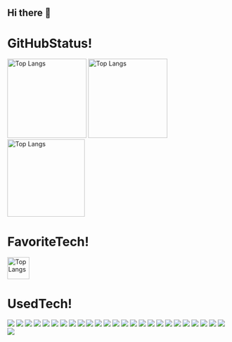 ## Hi there 👋
<h1>GitHubStatus!</h1>
<p align="left">
<img alt="Top Langs" height="180px" src="http://github-profile-summary-cards.vercel.app/api/cards/stats?username=homeqube301&theme=omni" />
<img alt="Top Langs" height="180px" src="http://github-profile-summary-cards.vercel.app/api/cards/repos-per-language?username=homeqube301&theme=omni" />
<img alt="Top Langs" height="176px" src="http://github-profile-summary-cards.vercel.app/api/cards/profile-details?username=homeqube301&theme=omni" />
  
<h1>FavoriteTech!</h1>
<img alt="Top Langs" height="50px" src="https://skillicons.dev/icons?i=swift,firebase,nextjs,ts,rails&perline=" />

<h1>UsedTech!</h1>
<a href="#"><img src="https://img.shields.io/badge/AfterEffext-9999FF?style=flat&logo=adobeaftereffects&logoColor=white"/></a>
<a href="#"><img src="https://img.shields.io/badge/Illustrator-FF9A00?style=flat&logo=adobeillustrator&logoColor=white"/></a>
<a href="#"><img src="https://img.shields.io/badge/Photoshop-31A8FF?style=flat&logo=adobephotoshop&logoColor=white"/></a>
<a href="#"><img src="https://img.shields.io/badge/Lightroom-31A8FF?style=flat&logo=adobelightroom&logoColor=white"/></a>
<a href="#"><img src="https://img.shields.io/badge/PremirePro-9999FF?style=flat&logo=adobepremierepro&logoColor=white"/></a>
<a href="#"><img src="https://img.shields.io/badge/Arduino-00878F?style=flat&logo=arduino&logoColor=white"/></a>
<a href="#"><img src="https://img.shields.io/badge/Blender-E87D0D?style=flat&logo=blender&logoColor=white"/></a>
<a href="#"><img src="https://img.shields.io/badge/C-A8B9CC?style=flat&logo=c&logoColor=white"/></a>
<a href="#"><img src="https://img.shields.io/badge/Canva-00C4CC?style=flat&logo=canva&logoColor=white"/></a>
<a href="#"><img src="https://img.shields.io/badge/CSS-1572B6?style=flat&logo=css3&logoColor=white"/></a>
<a href="#"><img src="https://img.shields.io/badge/Figma-F24E1E?style=flat&logo=figma&logoColor=white"/></a>
<a href="#"><img src="https://img.shields.io/badge/Firebase-DD2C00?style=flat&logo=firebase&logoColor=white"/></a>
<a href="#"><img src="https://img.shields.io/badge/Github-181717?style=flat&logo=github&logoColor=white"/></a>
<a href="#"><img src="https://img.shields.io/badge/HTML-E34F26?style=flat&logo=html5&logoColor=white"/></a>
<a href="#"><img src="https://img.shields.io/badge/p5js-ED225D?style=flat&logo=p5dotjs&logoColor=white"/></a>
<a href="#"><img src="https://img.shields.io/badge/Python-3776AB?style=flat&logo=python&logoColor=white"/></a>
<a href="#"><img src="https://img.shields.io/badge/Raspberrypi-A22846?style=flat&logo=raspberrypi&logoColor=white"/></a>
<a href="#"><img src="https://img.shields.io/badge/React-61DAFB?style=flat&logo=react&logoColor=white"/></a>
<a href="#"><img src="https://img.shields.io/badge/Ruby-CC342D?style=flat&logo=ruby&logoColor=white"/></a>
<a href="#"><img src="https://img.shields.io/badge/Unity-FFFFFF?style=flat&logo=unity&logoColor=black"/></a>
<a href="#"><img src="https://img.shields.io/badge/Sinatra-FFFFFF?style=flat&logo=rubysinatra&logoColor=black"/></a>
<a href="#"><img src="https://img.shields.io/badge/Sass-CC6699?style=flat&logo=sass&logoColor=white"/></a>
<a href="#"><img src="https://img.shields.io/badge/Swift-F05138?style=flat&logo=swift&logoColor=white"/></a>
<a href="#"><img src="https://img.shields.io/badge/Nextjs-000000?style=flat&logo=nextdotjs&logoColor=white"/></a>
<a href="#"><img src="https://img.shields.io/badge/TypeScript-3178C6?style=flat&logo=typescript&logoColor=white"/></a>
<a href="#"><img src="https://img.shields.io/badge/RubyonRails-D30001?style=flat&logo=rubyonrails&logoColor=white"/></a>
